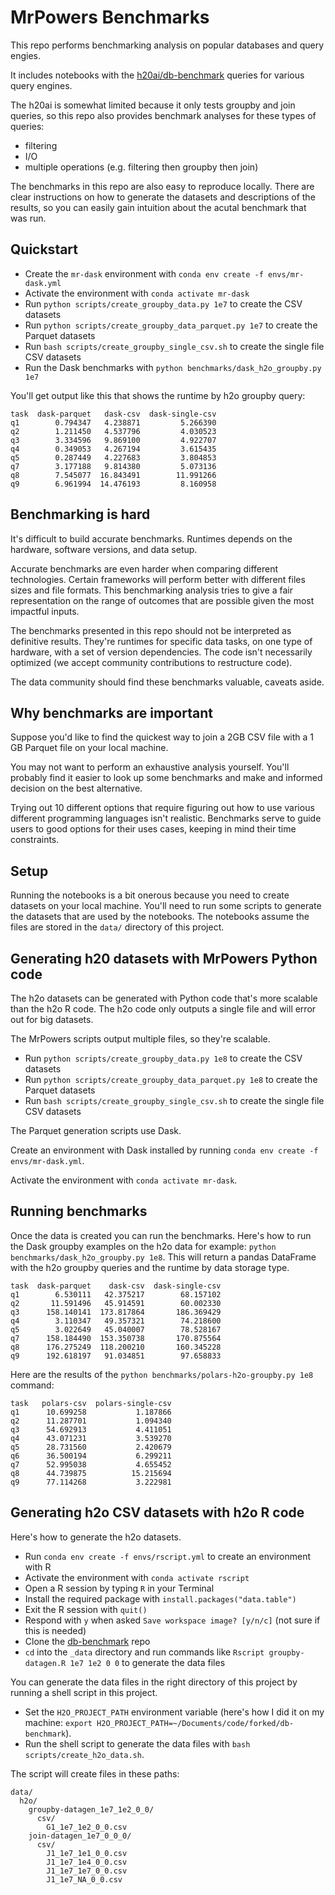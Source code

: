 # MrPowers Benchmarks

This repo performs benchmarking analysis on popular databases and query engies.

It includes notebooks with the [h20ai/db-benchmark](https://github.com/h2oai/db-benchmark) queries for various query engines.

The h20ai is somewhat limited because it only tests groupby and join queries, so this repo also provides benchmark analyses for these types of queries:

* filtering
* I/O
* multiple operations (e.g. filtering then groupby then join)

The benchmarks in this repo are also easy to reproduce locally.  There are clear instructions on how to generate the datasets and descriptions of the results, so you can easily gain intuition about the acutal benchmark that was run.

## Quickstart

* Create the `mr-dask` environment with `conda env create -f envs/mr-dask.yml`
* Activate the environment with `conda activate mr-dask`
* Run `python scripts/create_groupby_data.py 1e7` to create the CSV datasets
* Run `python scripts/create_groupby_data_parquet.py 1e7` to create the Parquet datasets
* Run `bash scripts/create_groupby_single_csv.sh` to create the single file CSV datasets
* Run the Dask benchmarks with `python benchmarks/dask_h2o_groupby.py 1e7`

You'll get output like this that shows the runtime by h2o groupby query:

```
task  dask-parquet   dask-csv  dask-single-csv
q1        0.794347   4.238871         5.266390
q2        1.211450   4.537796         4.030523
q3        3.334596   9.869100         4.922707
q4        0.349053   4.267194         3.615435
q5        0.287449   4.227683         3.804853
q7        3.177188   9.814380         5.073136
q8        7.545077  16.843491        11.991266
q9        6.961994  14.476193         8.160958
```

## Benchmarking is hard

It's difficult to build accurate benchmarks.  Runtimes depends on the hardware, software versions, and data setup.

Accurate benchmarks are even harder when comparing different technologies.  Certain frameworks will perform better with different files sizes and file formats.  This benchmarking analysis tries to give a fair representation on the range of outcomes that are possible given the most impactful inputs.

The benchmarks presented in this repo should not be interpreted as definitive results.  They're runtimes for specific data tasks, on one type of hardware, with a set of version dependencies.  The code isn't necessarily optimized (we accept community contributions to restructure code).

The data community should find these benchmarks valuable, caveats aside.

## Why benchmarks are important

Suppose you'd like to find the quickest way to join a 2GB CSV file with a 1 GB Parquet file on your local machine.

You may not want to perform an exhaustive analysis yourself.  You'll probably find it easier to look up some benchmarks and make and informed decision on the best alternative.

Trying out 10 different options that require figuring out how to use various different programming languages isn't realistic.  Benchmarks serve to guide users to good options for their uses cases, keeping in mind their time constraints.

## Setup

Running the notebooks is a bit onerous because you need to create datasets on your local machine.  You'll need to run some scripts to generate the datasets that are used by the notebooks.  The notebooks assume the files are stored in the `data/` directory of this project.

## Generating h20 datasets with MrPowers Python code

The h2o datasets can be generated with Python code that's more scalable than the h2o R code.  The h2o code only outputs a single file and will error out for big datasets.

The MrPowers scripts output multiple files, so they're scalable.

* Run `python scripts/create_groupby_data.py 1e8` to create the CSV datasets
* Run `python scripts/create_groupby_data_parquet.py 1e8` to create the Parquet datasets
* Run `bash scripts/create_groupby_single_csv.sh` to create the single file CSV datasets

The Parquet generation scripts use Dask.

Create an environment with Dask installed by running `conda env create -f envs/mr-dask.yml`.

Activate the environment with `conda activate mr-dask`.

## Running benchmarks

Once the data is created you can run the benchmarks.  Here's how to run the Dask groupby examples on the h2o data for example: `python benchmarks/dask_h2o_groupby.py 1e8`.  This will return a pandas DataFrame with the h2o groupby queries and the runtime by data storage type.

```
task  dask-parquet    dask-csv  dask-single-csv
q1        6.530111   42.375217        68.157102
q2       11.591496   45.914591        60.002330
q3      158.140141  173.817864       186.369429
q4        3.110347   49.357321        74.218600
q5        3.022649   45.040007        78.528167
q7      158.184490  153.350738       170.875564
q8      176.275249  118.200210       160.345228
q9      192.618197   91.034851        97.658833
```

Here are the results of the `python benchmarks/polars-h2o-groupby.py 1e8` command:

```
task   polars-csv  polars-single-csv
q1      10.699258           1.187866
q2      11.287701           1.094340
q3      54.692913           4.411051
q4      43.071231           3.539270
q5      28.731560           2.420679
q6      36.500194           6.299211
q7      52.995038           4.655452
q8      44.739875          15.215694
q9      77.114268           3.222981
```

## Generating h2o CSV datasets with h2o R code

Here's how to generate the h2o datasets.

* Run `conda env create -f envs/rscript.yml` to create an environment with R
* Activate the environment with `conda activate rscript`
* Open a R session by typing `R` in your Terminal
* Install the required package with `install.packages("data.table")`
* Exit the R session with `quit()`
* Respond with `y` when asked `Save workspace image? [y/n/c]` (not sure if this is needed)
* Clone the [db-benchmark](https://github.com/h2oai/db-benchmark) repo
* `cd` into the `_data` directory and run commands like `Rscript groupby-datagen.R 1e7 1e2 0 0` to generate the data files

You can generate the data files in the right directory of this project by running a shell script in this project.

* Set the `H2O_PROJECT_PATH` environment variable (here's how I did it on my machine: `export H2O_PROJECT_PATH=~/Documents/code/forked/db-benchmark`).
* Run the shell script to generate the data files with `bash scripts/create_h2o_data.sh`.

The script will create files in these paths:

```
data/
  h2o/
    groupby-datagen_1e7_1e2_0_0/
      csv/
        G1_1e7_1e2_0_0.csv
    join-datagen_1e7_0_0_0/
      csv/
        J1_1e7_1e1_0_0.csv
        J1_1e7_1e4_0_0.csv
        J1_1e7_1e7_0_0.csv
        J1_1e7_NA_0_0.csv
```

